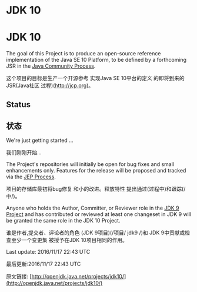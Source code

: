 # JDK 10

# JDK 10


The goal of this Project is to produce an open-source reference
implementation of the Java SE 10 Platform, to be defined
by a forthcoming JSR in the [Java Community
Process](http://jcp.org).

这个项目的目标是生产一个开源参考
实现Java SE 10平台的定义
的即将到来的JSR(Java社区
过程)(http://jcp.org)。


## Status

## 状态


We're just getting started …

我们刚刚开始…


The Project's repositories will initially be open for bug fixes
and small enhancements only. Features for the release will be
proposed and tracked via the [JEP Process](/jeps/).

项目的存储库最初将bug修复
和小的改进。释放特性
提出通过(过程中)和跟踪(/中/)。


Anyone who holds the Author, Committer, or Reviewer role in the
[JDK 9 Project](/projects/jdk9/) and has
contributed or reviewed at least one changeset in JDK 9 will
be granted the same role in the JDK 10 Project.

谁是作者,提交者、评论者的角色
(JDK 9项目)(/项目/ jdk9 /)和
JDK 9中贡献或检查至少一个变更集
被授予在JDK 10项目相同的作用。


Last update: 2016/11/17 22:43 UTC

最后更新:2016/11/17 22:43 UTC


原文链接: [http://openjdk.java.net/projects/jdk10/](http://openjdk.java.net/projects/jdk10/)

